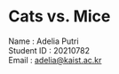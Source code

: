 # Cats vs. Mice
Name        : Adelia Putri  
Student ID  : 20210782  
Email       : adelia@kaist.ac.kr